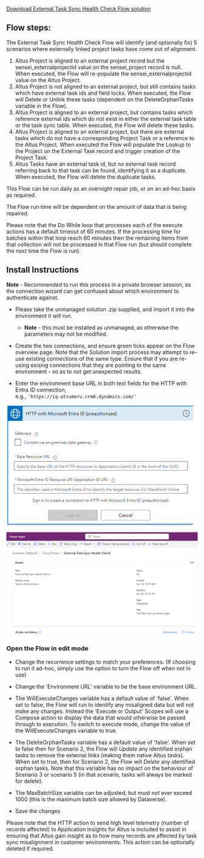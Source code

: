[Download External Task Sync Health Check Flow solution](ExternalTaskSyncHealthCheck_1_0_0_9.zip)

## Flow steps:

The External Task Sync Health Check Flow will identify (and optionally fix) 5 scenarios where externally linked project tasks have come out of alignment.
1. Altus Project is aligned to an external project record but the sensei_externalprojectid value on the sensei_project record is null. When executed, the Flow will re-populate the sensei_externalprojectid value on the Altus Project.
2. Altus Project is not aligned to an external project, but still contains tasks which have external task ids and field locks. When executed, the Flow will Delete or Unlink these tasks (dependent on the DeleteOrphanTasks variable in the Flow). 
3. Altus Project is aligned to an external project, but contains tasks which reference external ids which do not exist in either the external task table or the task sync table. When executed, the Flow will delete these tasks.
4. Altus Project is aligned to an external project, but there are external tasks which do not have a corresponding Project Task or a reference to the Altus Project. When executed the Flow will populate the Lookup to the Project on the External Task record and trigger creation of the Project Task.
5. Altus Tasks have an external task id, but no external task record referring back to that task can be found, identifying it as a duplicate. When executed, the Flow will delete the duplicate tasks.

This Flow can be run daily as an overnight repair job, or on an ad-hoc basis as required.

The Flow run time will be dependent on the amount of data that is being repaired.   

Please note that the Do While loop that processes each of the execute actions has a default timeout of 60 minutes. If the processing time for batches within that loop reach 60 minutes then the remaining items from that collection will not be processed in that Flow run (but should complete the next time the Flow is run). 

## Install Instructions

**Note** - Recommended to run this process in a private browser session, as the connection wizard can get confused about which environment to authenticate against.

- Please take the unmanaged solution .zip supplied, and import it into the environment it will run.
  - **Note** - this must be installed as unmanaged, as otherwise the parameters may not be modified.

- Create the two connections, and ensure green ticks appear on the Flow overview page. Note that the Solution import process may attempt to re-use existing connections of the same type. Ensure that if you are re-using exising connections that they are pointing to the same environment - so as to not get unexpected results. 
- Enter the environment base URL in both text fields for the HTTP with Entra ID connection,  
  e.g., `'https://iq-atsumeru.crm6.dynamics.com/'`

![Example of Entra ID connection setup](images/1.png)

![Example of connected Flow ready to run](images/2.png)


### Open the Flow in edit mode

- Change the recurrence settings to match your preferences. (If choosing to run it ad-hoc, simply use the option to turn the Flow off when not in use)
- Change the 'Environment URL' variable to be the base environment URL.
- The WillExecuteChanges variable has a default value of 'false'. When set to false, the Flow will run to identify any misaligned data but will not make any changes. Instead the 'Execute or Output' Scopes will use a Compose action to display the data that would otherwise be passed through to execution. To switch to execute mode, change the value of the WillExecuteChanges variable to true.
- The DeleteOrphanTasks variable has a default value of 'false'. When set to false then for Scenario 2, the Flow will *Update* any identified orphan tasks to remove the external links (making them native Altus tasks). When set to true, then for Scenario 2, the Flow will *Delete* any identified orphan tasks. Note that this variable has no impact on the behaviour of Scenario 3 or scenario 5 (in that scenario, tasks will always be marked for delete).
- The MaxBatchSize variable can be adjusted, but must not ever exceed 1000 (this is the maximum batch size allowed by Dataverse).

- Save the changes

Please note that the HTTP action to send high level telemetry (number of records affected) to Application Insights for Altus is included to assist in ensuring that Altus gain insight as to how many records are affected by task sync misalignment in customer environments. This action can be optionally deleted if required.

